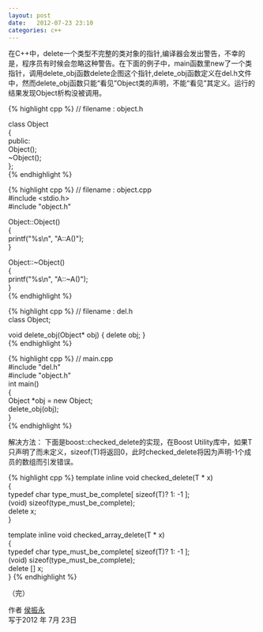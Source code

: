 ```yaml
---
layout: post
date:   2012-07-23 23:10
categories: c++
---
```


在C++中，delete一个类型不完整的类对象的指针,编译器会发出警告，不幸的是，程序员有时候会忽略这种警告。在下面的例子中，main函数里new了一个类指针，调用delete_obj函数delete企图这个指针,delete_obj函数定义在del.h文件中，然而delete_obj函数只能“看见”Object类的声明，不能“看见”其定义。运行的结果发现Object析构没被调用。

{% highlight cpp %}
// filename : object.h  
  
class Object  
{  
public:  
  Object();  
  ~Object();  
};  
{% endhighlight %}

{% highlight cpp %}
// filename : object.cpp  
#include <stdio.h>  
#include "object.h"  
  
Object::Object()  
{  
  printf("%s\n", "A::A()");  
}  
  
Object::~Object()  
{  
  printf("%s\n", "A::~A()");  
}  
{% endhighlight %}

{% highlight cpp %}
// filename : del.h  
class Object;  
  
void delete_obj(Object* obj) { delete obj; }  
{% endhighlight %}

{% highlight cpp %}
// main.cpp  
#include "del.h"  
#include "object.h"  
int main()  
{    
  Object *obj = new Object;  
  delete_obj(obj);  
}  
{% endhighlight %}

解决方法：
下面是boost::checked_delete的实现，在Boost Utility库中，如果T只声明了而未定义，sizeof(T)将返回0，此时checked_delete将因为声明-1个成员的数组而引发错误。

{% highlight cpp %}
template<class T> inline void checked_delete(T * x)  
{  
  typedef char type_must_be_complete[ sizeof(T)? 1: -1 ];  
  (void) sizeof(type_must_be_complete);  
  delete x;  
}  
  
template<class T> inline void checked_array_delete(T * x)  
{  
  typedef char type_must_be_complete[ sizeof(T)? 1: -1 ];  
  (void) sizeof(type_must_be_complete);  
  delete [] x;  
} 
{% endhighlight %} 

（完）

作者 [侯振永][1]     
写于2012 年 7月 23日

[1]: https://zhenyonghou.github.io/